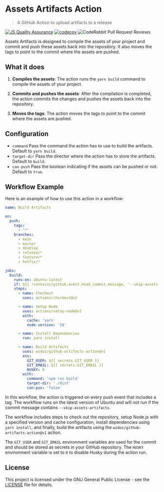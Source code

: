 # Assets Artifacts Action

> A GitHub Action to upload artifacts to a release

[![JS Quality Assurance](https://github.com/widoz/github-artifacts-action/actions/workflows/js-qa.yml/badge.svg)](https://github.com/widoz/github-artifacts-action/actions/workflows/js-qa.yml)
[![codecov](https://codecov.io/gh/widoz/github-artifacts-action/graph/badge.svg?token=TF80AM1DUZ)](https://codecov.io/gh/widoz/github-artifacts-action)
![CodeRabbit Pull Request Reviews](https://img.shields.io/coderabbit/prs/github/widoz/github-artifacts-action?utm_source=oss&utm_medium=github&utm_campaign=widoz%2Fgithub-artifacts-action&labelColor=171717&color=FF570A&link=https%3A%2F%2Fcoderabbit.ai&label=CodeRabbit+Reviews)

Assets Artifacts is designed to compile the assets of your project and commit and push these assets back into the repository. It also moves the tags to point to the commit where the assets are pushed.

## What it does

1. **Compiles the assets**: The action runs the `yarn build` command to compile the assets of your project.

2. **Commits and pushes the assets**: After the compilation is completed, the action commits the changes and pushes the assets back into the repository.

3. **Moves the tags**: The action moves the tags to point to the commit where the assets are pushed.

## Configuration

- `command` Pass the command the action has to use to build the artifacts. Default to `yarn build`.
- `target-dir` Pass the director where the action has to store the artifacts. Default to `build`.
- `can-push` Pass the boolean indicating if the assets can be pushed or not. Default to `true`.

## Workflow Example

Here is an example of how to use this action in a workflow:

```yaml
name: Build Artifacts

on:
  push:
    tags:
      - '*'
    branches:
      - main
      - master
      - develop
      - release/*
      - feature/*
      - hotfix/*

jobs:
  build:
    runs-on: ubuntu-latest
    if: ${{ !contains(github.event.head_commit.message, '--skip-assets-artifacts') }}
    steps:
      - name: Checkout
        uses: actions/checkout@v2

      - name: Setup Node
        uses: actions/setup-node@v2
        with:
          cache: 'yarn'
          node-version: '20'

      - name: Install Dependencies
        run: yarn install

      - name: Build Artifacts
        uses: widoz/github-artifacts-action@v1
        env:
          GIT_USER: ${{ secrets.GIT_USER }}
          GIT_EMAIL: ${{ secrets.GIT_EMAIL }}
          HUSKY: 0
        with:
          command: 'npm run build'
          target-dir: './dist'
          can-pus: 'false'
```

In this workflow, the action is triggered on every push event that includes a tag. The workflow runs on the latest version of Ubuntu and will not run if the commit message contains `--skip-assets-artifacts`.

The workflow includes steps to check out the repository, setup Node.js with a specified version and cache configuration, install dependencies using `yarn install`, and finally, build the artifacts using the `widoz/github-artifacts-action@v1` action.

The `GIT_USER` and `GIT_EMAIL` environment variables are used for the commit and should be stored as secrets in your GitHub repository. The `HUSKY` environment variable is set to `0` to disable Husky during the action run.

## License

This project is licensed under the GNU General Public License - see the [LICENSE](LICENSE) file for details.
